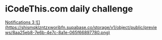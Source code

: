 # iCodeThis.com daily challenge

[Notifications 3 ![]
(https://shismqklzntzxworibfn.supabase.co/storage/v1/object/public/previews/8aa25eb8-7e6b-4e7c-8a1e-065f66897780.png)](https://icodethis.com/submissions/39121)
